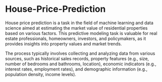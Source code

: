 # House-Price-Prediction
House price prediction is a task in the field of machine learning and data science aimed at estimating the market value of residential properties based on various factors. This predictive modeling task is valuable for real estate professionals, homeowners, investors, and policymakers, as it provides insights into property values and market trends.

The process typically involves collecting and analyzing data from various sources, such as historical sales records, property features (e.g., size, number of bedrooms and bathrooms, location), economic indicators (e.g., interest rates, employment rates), and demographic information (e.g., population density, income levels).
